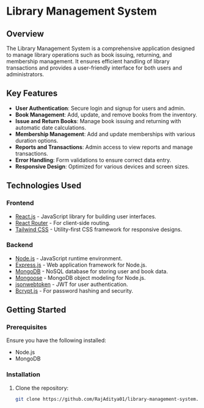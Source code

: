 # Library Management System

## Overview

The Library Management System is a comprehensive application designed to manage library operations such as book issuing, returning, and membership management. It ensures efficient handling of library transactions and provides a user-friendly interface for both users and administrators.

## Key Features

- **User Authentication**: Secure login and signup for users and admin.
- **Book Management**: Add, update, and remove books from the inventory.
- **Issue and Return Books**: Manage book issuing and returning with automatic date calculations.
- **Membership Management**: Add and update memberships with various duration options.
- **Reports and Transactions**: Admin access to view reports and manage transactions.
- **Error Handling**: Form validations to ensure correct data entry.
- **Responsive Design**: Optimized for various devices and screen sizes.

## Technologies Used

### Frontend

- [React.js](https://reactjs.org/) - JavaScript library for building user interfaces.
- [React Router](https://reactrouter.com/) - For client-side routing.
- [Tailwind CSS](https://tailwindcss.com/) - Utility-first CSS framework for responsive designs.

### Backend

- [Node.js](https://nodejs.org/) - JavaScript runtime environment.
- [Express.js](https://expressjs.com/) - Web application framework for Node.js.
- [MongoDB](https://www.mongodb.com/) - NoSQL database for storing user and book data.
- [Mongoose](https://mongoosejs.com/) - MongoDB object modeling for Node.js.
- [jsonwebtoken](https://www.npmjs.com/package/jsonwebtoken) - JWT for user authentication.
- [Bcrypt.js](https://www.npmjs.com/package/bcryptjs) - For password hashing and security.

## Getting Started

### Prerequisites

Ensure you have the following installed:

- Node.js
- MongoDB

### Installation

1. Clone the repository:

   ```bash
   git clone https://github.com/RajAditya01/library-management-system.git
